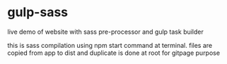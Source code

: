 # gulp-sass
live demo of website with sass pre-processor and  gulp task builder

this is sass compilation using npm start command at terminal. files are copied from app to dist and duplicate is done at root for gitpage purpose
